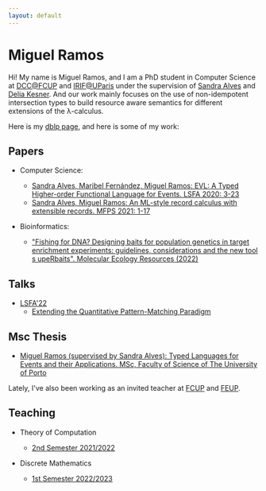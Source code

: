 ```yaml
---
layout: default
---
```


# Miguel Ramos

Hi! My name is Miguel Ramos, and I am a PhD student in Computer Science at [DCC@FCUP](https://www.dcc.fc.up.pt/site/) and [IRIF@UParis](https://www.irif.fr/) under the supervision of [Sandra Alves](https://www.dcc.fc.up.pt/~sandra/Home/Home.html) and [Delia Kesner](https://www.irif.fr/~kesner/). And our work mainly focuses on the use of non-idempotent intersection types to build resource aware semantics for different extensions of the λ-calculus.

Here is my [dblp page](https://dblp.uni-trier.de/pid/82/8172-2.html), and here is some of my work:

## Papers

* Computer Science:
    + [Sandra Alves, Maribel Fernández, Miguel Ramos: EVL: A Typed Higher-order Functional Language for Events. LSFA 2020: 3-23](https://www.sciencedirect.com/science/article/pii/S1571066120300384?via%3Dihub)
    + [Sandra Alves, Miguel Ramos: An ML-style record calculus with extensible records. MFPS 2021: 1-17](https://arxiv.org/abs/2108.06296v2)

* Bioinformatics:
    + ["Fishing for DNA? Designing baits for population genetics in target enrichment experiments: guidelines, considerations and the new tool s upeRbaits". Molecular Ecology Resources (2022)](http://dx.doi.org/10.1111/1755-0998.13598)

## Talks

* [LSFA'22](https://lsfa2022.github.io/)
    + [Extending the Quantitative Pattern-Matching Paradigm](https://lsfa2022.github.io/lsfa2022-preproc.pdf)

## Msc Thesis

* [Miguel Ramos (supervised by Sandra Alves): Typed Languages for Events and their Applications. MSc, Faculty of Science of The University of Porto](https://sigarra.up.pt/fcup/pt/pub_geral.show_file?pi_doc_id=311049)

Lately, I've also been working as an invited teacher at [FCUP](https://www.fc.up.pt/site/) and [FEUP](https://www.fe.up.pt/site).

## Teaching

* Theory of Computation
    + [2nd Semester 2021/2022](https://sigarra.up.pt/feup/en/UCURR_GERAL.FICHA_UC_VIEW?pv_ocorrencia_id=484423)

* Discrete Mathematics
    + [1st Semester 2022/2023](https://sigarra.up.pt/feup/en/UCURR_GERAL.FICHA_UC_VIEW?pv_ocorrencia_id=501666)
